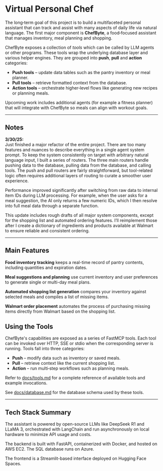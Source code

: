 # Virtual Personal Chef

The long‑term goal of this project is to build a multifaceted personal assistant that can track and assist with many aspects of daily life via natural language.  The first major component is **ChefByte**, a food‑focused assistant that manages inventory, meal planning and shopping.

ChefByte exposes a collection of *tools* which can be called by LLM agents or other programs.  These tools wrap the underlying database layer and various helper engines.  They are grouped into **push**, **pull** and **action** categories:

* **Push tools** – update data tables such as the pantry inventory or meal planner.
* **Pull tools** – retrieve formatted context from the database.
* **Action tools** – orchestrate higher‑level flows like generating new recipes or planning meals.

Upcoming work includes additional agents (for example a fitness planner) that will integrate with ChefByte so meals can align with workout goals.

---

## Notes

**3/30/25:**  
Just finished a major refactor of the entire project. There are too many features and nuances to describe everything in a single agent system prompt. To keep the system consistently on target with arbitrary natural language input, I built a series of routers. The three main routers handle pushing data to the database, pulling data from the database, and calling tools. The push and pull routers are fairly straightforward, but tool-related logic often requires additional layers of routing to curate a smoother user experience.

Performance improved significantly after switching from raw data to internal item IDs during LLM processing. For example, when the user asks for a meal suggestion, the AI only returns a few numeric IDs, which I then resolve into full meal data through a separate function.

This update includes rough drafts of all major system components, except for the shopping list and automated ordering features. I’ll reimplement those after I create a dictionary of ingredients and products available at Walmart to ensure reliable and consistent ordering.

---

## Main Features

**Food inventory tracking** keeps a real-time record of pantry contents, including quantities and expiration dates.

**Meal suggestions and planning** use current inventory and user preferences to generate single or multi-day meal plans.

**Automated shopping list generation** compares your inventory against selected meals and compiles a list of missing items.

**Walmart order placement** automates the process of purchasing missing items directly from Walmart based on the shopping list.

## Using the Tools

ChefByte's capabilities are exposed as a series of FastMCP tools.  Each tool can be invoked over HTTP, SSE or stdio when the corresponding server is running.  Tools fall into three categories:

* **Push** – modify data such as inventory or saved meals.
* **Pull** – retrieve context like the current shopping list.
* **Action** – run multi‑step workflows such as planning meals.

Refer to [docs/tools.md](docs/tools.md) for a complete reference of available tools and example invocations.

See [docs/database.md](docs/database.md) for the database schema used by these tools.

---

## Tech Stack Summary

The assistant is powered by open-source LLMs like DeepSeek R1 and LLaMA 3, orchestrated with LangChain and run asynchronously on local hardware to minimize API usage and costs.

The backend is built with FastAPI, containerized with Docker, and hosted on AWS EC2. The SQL database runs on Azure.

The frontend is a Streamlit-based interface deployed on Hugging Face Spaces.
